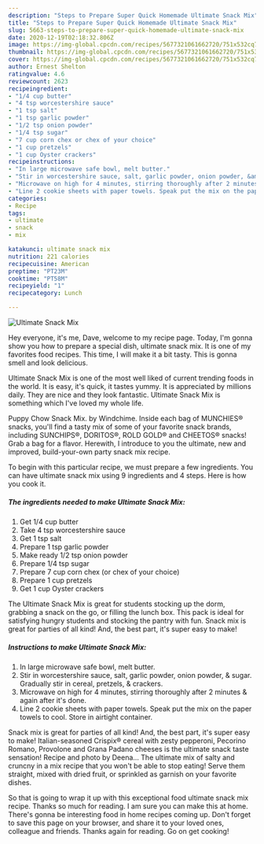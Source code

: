 ```yaml
---
description: "Steps to Prepare Super Quick Homemade Ultimate Snack Mix"
title: "Steps to Prepare Super Quick Homemade Ultimate Snack Mix"
slug: 5663-steps-to-prepare-super-quick-homemade-ultimate-snack-mix
date: 2020-12-19T02:18:32.806Z
image: https://img-global.cpcdn.com/recipes/5677321061662720/751x532cq70/ultimate-snack-mix-recipe-main-photo.jpg
thumbnail: https://img-global.cpcdn.com/recipes/5677321061662720/751x532cq70/ultimate-snack-mix-recipe-main-photo.jpg
cover: https://img-global.cpcdn.com/recipes/5677321061662720/751x532cq70/ultimate-snack-mix-recipe-main-photo.jpg
author: Ernest Shelton
ratingvalue: 4.6
reviewcount: 2623
recipeingredient:
- "1/4 cup butter"
- "4 tsp worcestershire sauce"
- "1 tsp salt"
- "1 tsp garlic powder"
- "1/2 tsp onion powder"
- "1/4 tsp sugar"
- "7 cup corn chex or chex of your choice"
- "1 cup pretzels"
- "1 cup Oyster crackers"
recipeinstructions:
- "In large microwave safe bowl, melt butter."
- "Stir in worcestershire sauce, salt, garlic powder, onion powder, &amp; sugar. Gradually stir in cereal, pretzels, &amp; crackers."
- "Microwave on high for 4 minutes, stirring thoroughly after 2 minutes &amp; again after it&#39;s done."
- "Line 2 cookie sheets with paper towels. Speak put the mix on the paper towels to cool.  Store in airtight container."
categories:
- Recipe
tags:
- ultimate
- snack
- mix

katakunci: ultimate snack mix 
nutrition: 221 calories
recipecuisine: American
preptime: "PT23M"
cooktime: "PT58M"
recipeyield: "1"
recipecategory: Lunch

---
```



![Ultimate Snack Mix](https://img-global.cpcdn.com/recipes/5677321061662720/751x532cq70/ultimate-snack-mix-recipe-main-photo.jpg)

Hey everyone, it's me, Dave, welcome to my recipe page. Today, I'm gonna show you how to prepare a special dish, ultimate snack mix. It is one of my favorites food recipes. This time, I will make it a bit tasty. This is gonna smell and look delicious.

Ultimate Snack Mix is one of the most well liked of current trending foods in the world. It is easy, it's quick, it tastes yummy. It is appreciated by millions daily. They are nice and they look fantastic. Ultimate Snack Mix is something which I've loved my whole life.

Puppy Chow Snack Mix. by Windchime. Inside each bag of MUNCHIES® snacks, you&#39;ll find a tasty mix of some of your favorite snack brands, including SUNCHIPS®, DORITOS®, ROLD GOLD® and CHEETOS® snacks! Grab a bag for a flavor. Herewith, I introduce to you the ultimate, new and improved, build-your-own party snack mix recipe.


To begin with this particular recipe, we must prepare a few ingredients. You can have ultimate snack mix using 9 ingredients and 4 steps. Here is how you cook it.

<!--inarticleads1-->

##### The ingredients needed to make Ultimate Snack Mix:

1. Get 1/4 cup butter
1. Take 4 tsp worcestershire sauce
1. Get 1 tsp salt
1. Prepare 1 tsp garlic powder
1. Make ready 1/2 tsp onion powder
1. Prepare 1/4 tsp sugar
1. Prepare 7 cup corn chex (or chex of your choice)
1. Prepare 1 cup pretzels
1. Get 1 cup Oyster crackers


The Ultimate Snack Mix is great for students stocking up the dorm, grabbing a snack on the go, or filling the lunch box. This pack is ideal for satisfying hungry students and stocking the pantry with fun. Snack mix is great for parties of all kind! And, the best part, it&#39;s super easy to make! 

<!--inarticleads2-->

##### Instructions to make Ultimate Snack Mix:

1. In large microwave safe bowl, melt butter.
1. Stir in worcestershire sauce, salt, garlic powder, onion powder, &amp; sugar. Gradually stir in cereal, pretzels, &amp; crackers.
1. Microwave on high for 4 minutes, stirring thoroughly after 2 minutes &amp; again after it&#39;s done.
1. Line 2 cookie sheets with paper towels. Speak put the mix on the paper towels to cool.  Store in airtight container.


Snack mix is great for parties of all kind! And, the best part, it&#39;s super easy to make! Italian-seasoned Crispix® cereal with zesty pepperoni, Pecorino Romano, Provolone and Grana Padano cheeses is the ultimate snack taste sensation! Recipe and photo by Deena… The ultimate mix of salty and cruncny in a mix recipe that you won&#39;t be able to stop eating! Serve them straight, mixed with dried fruit, or sprinkled as garnish on your favorite dishes. 

So that is going to wrap it up with this exceptional food ultimate snack mix recipe. Thanks so much for reading. I am sure you can make this at home. There's gonna be interesting food in home recipes coming up. Don't forget to save this page on your browser, and share it to your loved ones, colleague and friends. Thanks again for reading. Go on get cooking!
